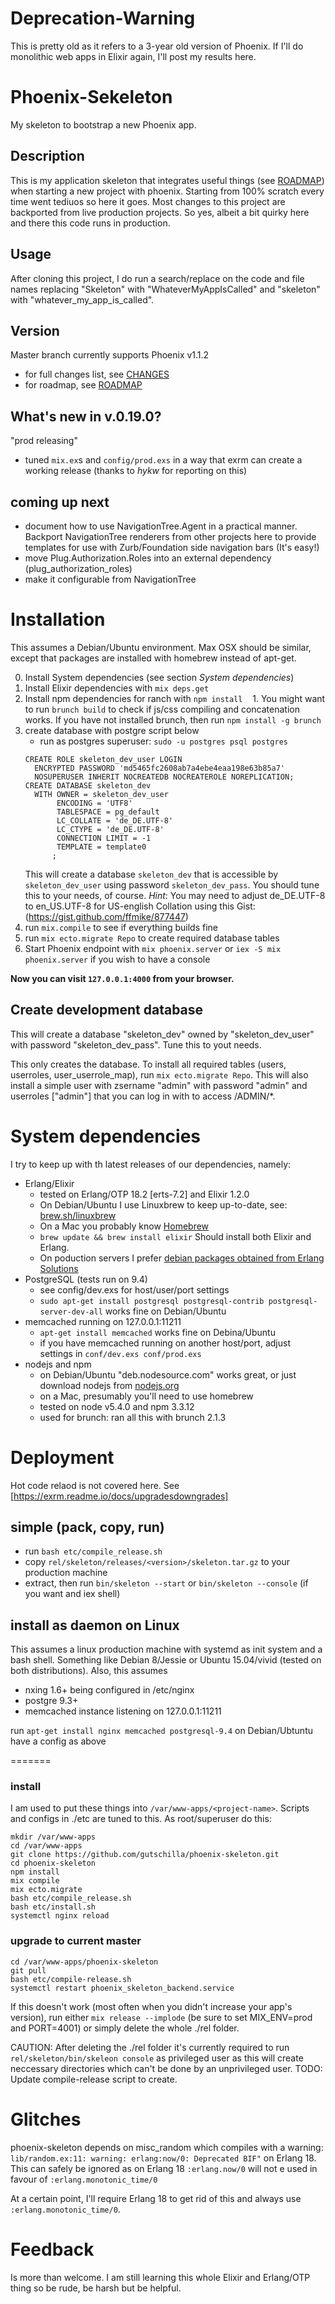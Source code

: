 # Deprecation-Warning

This is pretty old as it refers to a 3-year old version of Phoenix. If I'll do monolithic web apps in Elixir again, I'll post my results here.

# Phoenix-Sekeleton

My skeleton to bootstrap a new Phoenix app.

## Description
This is my application skeleton that integrates useful things (see
[ROADMAP](./ROADMAP.md)) when starting a new project with phoenix. Starting from
100% scratch every time went tediuos so here it goes. Most changes to this
project are backported from live production projects. So yes, albeit a bit
quirky here and there this code runs in production.

## Usage 
After cloning this project, I do run a search/replace on the code and file names
replacing "Skeleton" with "WhateverMyAppIsCalled" and "skeleton" with
"whatever_my_app_is_called". 

## Version
Master branch currently supports Phoenix v1.1.2 

- for full changes list, see [CHANGES](./CHANGES.md)
- for roadmap, see [ROADMAP](./ROADMAP.md)

## What's new in v.0.19.0?

"prod releasing"

- tuned `mix.ex`s and `config/prod.exs` in a way that exrm can create a working release (thanks to *hykw* for reporting on this)

## coming up next

- document how to use NavigationTree.Agent in a practical manner. Backport NavigationTree renderers from other projects here to provide templates for use with Zurb/Foundation side navigation bars (It's easy!)
- move Plug.Authorization.Roles into an external dependency (plug_authorization_roles)
- make it configurable from NavigationTree

# Installation

This assumes a Debian/Ubuntu environment. Max OSX should be similar, except that packages are installed with homebrew instead of apt-get.

0. Install System dependencies (see section _System dependencies_)
1. Install Elixir dependencies with `mix deps.get`
2. Install npm dependencies for ranch with `npm install`
    1. You might want to run `brunch build` to check if js/css compiling and concatenation works. If you have not installed brunch, then run `npm install -g brunch`
3. create database with postgre script below
    - run as postgres superuser: `sudo -u postgres psql postgres`
    ```
    CREATE ROLE skeleton_dev_user LOGIN
      ENCRYPTED PASSWORD 'md5465fc2608ab7a4ebe4eaa198e63b85a7'
      NOSUPERUSER INHERIT NOCREATEDB NOCREATEROLE NOREPLICATION;
    CREATE DATABASE skeleton_dev
      WITH OWNER = skeleton_dev_user
           ENCODING = 'UTF8'
           TABLESPACE = pg_default
           LC_COLLATE = 'de_DE.UTF-8'
           LC_CTYPE = 'de_DE.UTF-8'
           CONNECTION LIMIT = -1
           TEMPLATE = template0
          ;
    ```
    This will create a database `skeleton_dev` that is accessible by `skeleton_dev_user` using password `skeleton_dev_pass`. You should tune this to your needs, of course.
    _Hint_: You may need to adjust de_DE.UTF-8 to en_US.UTF-8 for US-english Collation using this Gist: (https://gist.github.com/ffmike/877447)
4. run `mix.compile` to see if everything builds fine
5. run `mix ecto.migrate Repo` to create required database tables
6. Start Phoenix endpoint with `mix phoenix.server` or  `iex -S mix phoenix.server` if you wish to have a console

**Now you can visit `127.0.0.1:4000` from your browser.**

## Create development database

This will create a database "skeleton_dev" owned by "skeleton_dev_user" with password "skeleton_dev_pass". Tune this to yout needs.


This only creates the database. To install all required tables (users, userroles, user_userrole_map), run `mix ecto.migrate Repo`. This will also install a simple user with zsername "admin" with password "admin" and userroles ["admin"] that you can log in with to access /ADMIN/*.

# System dependencies

I try to keep up with th latest releases of our dependencies, namely:

- Erlang/Elixir
    - tested on Erlang/OTP 18.2 \[erts-7.2\] and Elixir 1.2.0
    - On Debian/Ubuntu I use Linuxbrew to keep up-to-date, see: [brew.sh/linuxbrew](http://brew.sh/linuxbrew/)
    - On a Mac you probably know [Homebrew](http://brew.sh)
    - `brew update && brew install elixir` Should install both Elixir and Erlang.
    - On poduction servers I prefer [debian packages obtained from Erlang Solutions](https://www.erlang-solutions.com/resources/download.html) 
- PostgreSQL (tests run on 9.4)
    - see config/dev.exs for host/user/port settings
    - `sudo apt-get install postgresql postgresql-contrib postgresql-server-dev-all` works fine on Debian/Ubuntu
- memcached running on 127.0.0.1:11211
    - `apt-get install memcached` works fine on Debina/Ubuntu
    - if you have memcached running on another host/port, adjust settings in `conf/dev.exs conf/prod.exs`  
- nodejs and npm
    - on Debian/Ubuntu "deb.nodesource.com" works great, or just download nodejs from [nodejs.org](https://nodejs.org/en/download/)
    - on a Mac, presumably you'll need to use homebrew
    - tested on node v5.4.0 and npm 3.3.12
    - used for brunch: ran all this with brunch 2.1.3

# Deployment

Hot code relaod is not covered here. See [https://exrm.readme.io/docs/upgradesdowngrades]

## simple (pack, copy, run)

- run `bash etc/compile_release.sh`
- copy `rel/skeleton/releases/<version>/skeleton.tar.gz` to your production machine
- extract, then run `bin/skeleton --start` or `bin/skeleton --console` (if you want and iex shell)

## install as daemon on Linux

This assumes a linux production machine with systemd as init system and a bash
shell. Something like Debian 8/Jessie or Ubuntu 15.04/vivid (tested on both
distributions). Also, this assumes

- nxing 1.6+ being configured in /etc/nginx
- postgre 9.3+
- memcached instance listening on 127.0.0.1:11211

run `apt-get install nginx memcached postgresql-9.4` on Debian/Ubtuntu have a config as above

=======
### install
I am used to put these things into `/var/www-apps/<project-name>`. Scripts and
configs in ./etc are tuned to this. As root/superuser do this:

```
mkdir /var/www-apps
cd /var/www-apps
git clone https://github.com/gutschilla/phoenix-skeleton.git
cd phoenix-skeleton
npm install
mix compile
mix ecto.migrate
bash etc/compile_release.sh
bash etc/install.sh
systemctl nginx reload
```

### upgrade to current master
```
cd /var/www-apps/phoenix-skeleton
git pull
bash etc/compile-release.sh
systemctl restart phoenix_skeleton_backend.service
```

If this doesn't work (most often when you didn't increase your app's version),
run either `mix release --implode` (be sure to set MIX_ENV=prod and PORT=4001)
or simply delete the whole ./rel folder. 

CAUTION: After deleting the ./rel folder it's currently required to run
`rel/skeleton/bin/skeleon console` as privileged user as this will create
neccessary directories which can't be done by an unprivileged user. TODO: Update
compile-release script to create. 

# Glitches

phoenix-skeleton depends on misc_random which compiles with a warning:
`lib/random.ex:11: warning: erlang:now/0: Deprecated BIF"` on Erlang 18. This
can safely be ignored as on Erlang 18 `:erlang.now/0` will not e used in favour of
`:erlang.monotonic_time/0`

At a certain point, I'll require Erlang 18 to get rid of this and always use
`:erlang.monotonic_time/0`.

# Feedback

Is more than welcome. I am still learning this whole Elixir and Erlang/OTP thing
so be rude, be harsh but be helpful.
